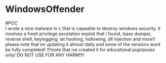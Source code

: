 # WindowsOffender
#POC  
I wrote a nice malware in c that is capeable to destroy windows security. it involves a fresh privilege escelation exploit that i found, lsass dumper, reverse shell, keylogging, iat hooking, hollowing, dll injection and more!!
please note that im updating it almost daily and some of the versions wont be fully completed!
!!!!note that ive created it for educational puprposes only! DO NOT USE FOR ANY HARM!!!!


